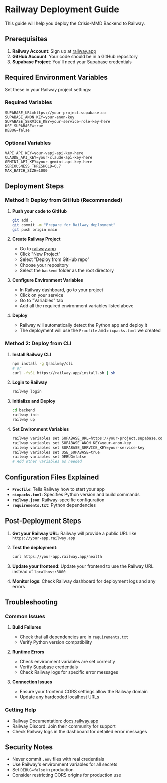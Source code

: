 # Railway Deployment Guide

This guide will help you deploy the Crisis-MMD Backend to Railway.

## Prerequisites

1. **Railway Account**: Sign up at [railway.app](https://railway.app)
2. **GitHub Account**: Your code should be in a GitHub repository
3. **Supabase Project**: You'll need your Supabase credentials

## Required Environment Variables

Set these in your Railway project settings:

### Required Variables
```
SUPABASE_URL=https://your-project.supabase.co
SUPABASE_ANON_KEY=your-anon-key
SUPABASE_SERVICE_KEY=your-service-role-key-here
USE_SUPABASE=true
DEBUG=false
```

### Optional Variables
```
VAPI_API_KEY=your-vapi-api-key-here
CLAUDE_API_KEY=your-claude-api-key-here
GEMINI_API_KEY=your-gemini-api-key-here
SERIOUSNESS_THRESHOLD=0.7
MAX_BATCH_SIZE=1000
```

## Deployment Steps

### Method 1: Deploy from GitHub (Recommended)

1. **Push your code to GitHub**
   ```bash
   git add .
   git commit -m "Prepare for Railway deployment"
   git push origin main
   ```

2. **Create Railway Project**
   - Go to [railway.app](https://railway.app)
   - Click "New Project"
   - Select "Deploy from GitHub repo"
   - Choose your repository
   - Select the `backend` folder as the root directory

3. **Configure Environment Variables**
   - In Railway dashboard, go to your project
   - Click on your service
   - Go to "Variables" tab
   - Add all the required environment variables listed above

4. **Deploy**
   - Railway will automatically detect the Python app and deploy it
   - The deployment will use the `Procfile` and `nixpacks.toml` we created

### Method 2: Deploy from CLI

1. **Install Railway CLI**
   ```bash
   npm install -g @railway/cli
   # or
   curl -fsSL https://railway.app/install.sh | sh
   ```

2. **Login to Railway**
   ```bash
   railway login
   ```

3. **Initialize and Deploy**
   ```bash
   cd backend
   railway init
   railway up
   ```

4. **Set Environment Variables**
   ```bash
   railway variables set SUPABASE_URL=https://your-project.supabase.co
   railway variables set SUPABASE_ANON_KEY=your-anon-key
   railway variables set SUPABASE_SERVICE_KEY=your-service-key
   railway variables set USE_SUPABASE=true
   railway variables set DEBUG=false
   # Add other variables as needed
   ```

## Configuration Files Explained

- **`Procfile`**: Tells Railway how to start your app
- **`nixpacks.toml`**: Specifies Python version and build commands
- **`railway.json`**: Railway-specific configuration
- **`requirements.txt`**: Python dependencies

## Post-Deployment Steps

1. **Get your Railway URL**: Railway will provide a public URL like `https://your-app.railway.app`

2. **Test the deployment**:
   ```bash
   curl https://your-app.railway.app/health
   ```

3. **Update your frontend**: Update your frontend to use the Railway URL instead of `localhost:8000`

4. **Monitor logs**: Check Railway dashboard for deployment logs and any errors

## Troubleshooting

### Common Issues

1. **Build Failures**
   - Check that all dependencies are in `requirements.txt`
   - Verify Python version compatibility

2. **Runtime Errors**
   - Check environment variables are set correctly
   - Verify Supabase credentials
   - Check Railway logs for specific error messages

3. **Connection Issues**
   - Ensure your frontend CORS settings allow the Railway domain
   - Update any hardcoded localhost URLs

### Getting Help

- Railway Documentation: [docs.railway.app](https://docs.railway.app)
- Railway Discord: Join their community for support
- Check Railway logs in the dashboard for detailed error messages

## Security Notes

- Never commit `.env` files with real credentials
- Use Railway's environment variables for all secrets
- Set `DEBUG=false` in production
- Consider restricting CORS origins for production use 